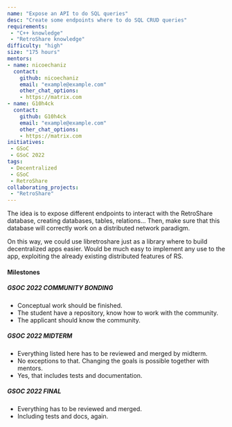 ```yaml
---
name: "Expose an API to do SQL queries"
desc: "Create some endpoints where to do SQL CRUD queries"
requirements:
 - "C++ knowledge"
 - "RetroShare knowledge"
difficulty: "high"
size: "175 hours"
mentors:
- name: nicoechaniz
  contact:
    github: nicoechaniz
    email: "example@example.com"
    other_chat_options:
    - https://matrix.com
- name: G10h4ck
  contact:
    github: G10h4ck
    email: "example@example.com"
    other_chat_options:
    - https://matrix.com
initiatives:
 - GSoC
 - GSoC 2022
tags:
 - Decentralized
 - GSoC
 - RetroShare
collaborating_projects:
 - "RetroShare"
---
```


The idea is to expose different endpoints to interact with the RetroShare database, creating databases, tables, relations...
Then, make sure that this database will correctly work on a distributed network paradigm.

On this way, we could use libretroshare just as a library where to build decentralized apps easier. Would be much easy to implement any
use to the app, exploiting the already existing distributed features of RS.

#### Milestones

##### GSOC 2022 COMMUNITY BONDING

* Conceptual work should be finished.
* The student have a repository, know how to work with the community.
* The applicant should know the community.

##### GSOC 2022 MIDTERM

* Everything listed here has to be reviewed and merged by midterm.
* No exceptions to that. Changing the goals is possible together with mentors.
* Yes, that includes tests and documentation.

##### GSOC 2022 FINAL

* Everything has to be reviewed and merged.
* Including tests and docs, again.
